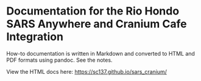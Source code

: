 # Documentation for the Rio Hondo SARS Anywhere and Cranium Cafe Integration

How-to documentation is written in Markdown and converted to HTML and PDF formats using pandoc. See the notes.

View the HTML docs here: https://sc137.github.io/sars_cranium/
